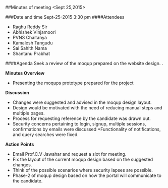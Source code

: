 ##Minutes of meeting <Sept 25,2015>

###Date and time Sept-25-2015 3:30 pm
####Attendees
* Raghu Reddy Sir
* Abhishek VInjamoori
* PVNS Chaitanya
* Kamalesh Tangudu
* Sai Sahith Nama
* Shantanu Prabhat

####Agenda
  Seek a review of the moqup prepared on the website design.
                                      .
 
**Minutes Overview**

* Presenting the moqups prototype prepared for the project

**Discussion**

* Changes were suggested and advised in the moqup design layout.
* Design would be motivated with the need of reducing manual steps and multiple pages.
* Process for requesting reference by the candidate was drawn out.
* Security concerns pertaining to login, signup, multiple sessions, confirmations by emails were discussed
*Functionality of notifications, and query searches were fixed.


**Action Points**

* Email Prof.C.V Jawahar and request a slot for meeting.
* Fix the layout of the current moqup design based on the suggested changes.
* Think of the possible scenarios where security lapses are possible.
* Phase-2 of moqup design based on how the portal will communicate to the candidate.



